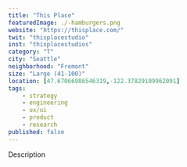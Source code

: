 ```yaml
---
title: "This Place"
featuredImage: ./-hamburgers.png
website: "https://thisplace.com/"
twit: "thisplacestudio"
inst: "thisplacestudios"
category: "T"
city: "Seattle"
neighborhood: "Fremont"
size: "Large (41-100)"
location: [47.67066986546319,-122.37829109962091]
tags:
    - strategy
    - engineering
    - ux/ui
    - product
    - research
published: false
---
```


Description
